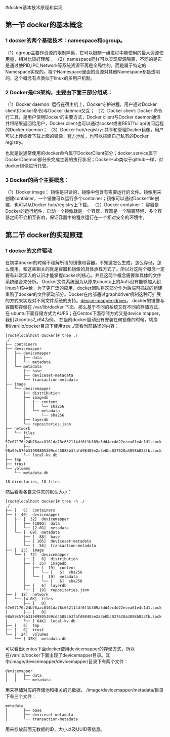 #docker基本技术原理和实现

## 第一节 docker的基本概念
### 1 docker的两个基础技术：namespace和cgroup。
（1）cgroup主要作资源的限制隔离，它可以限制一组进程中能使用的最大资源使用量，相对比较好理解；
（2）namespace同样可以实现资源隔离，不同的是它是通过使PID,IPC,Network等系统资源不再是全局性的，而是属于特定的Namespace实现的。每个Namespace里面的资源对其他Namespace都是透明的，这个概念有点类似于linux的多用户机制。

### 2 Docker是CS架构，主要由下面三部分组成：
（1）Docker daemon: 运行在宿主机上，Docker守护进程，用户通过Docker client(Docker命令)与Docker daemon交互；
（2）Docker client: Docker 命令行工具，是用户使用Docker的主要方式，Docker client与Docker daemon通信并将结果返回给用户，Docker client也可以通过socket或者RESTful api访问远程的Docker daemon；
（3）Docker hub/registry: 共享和管理Docker镜像，用户可以上传或者下载上面的镜像，[官方地址](https://registry.hub.docker.com/)，也可以搭建自己私有的Docker registry。

也就是说通常使用的docker命令属于DockerClient部分；docker.service属于DockerDaemon部分来完成主要的执行状况；DockerHub类似于github一样，对docker镜像进行托管。

### 3 Docker的两个主要概念：
（1）Docker image：
镜像是只读的，镜像中包含有需要运行的文件。镜像用来创建container，一个镜像可以运行多个container；镜像可以通过Dockerfile创建，也可以从Docker hub/registry上下载。
（2）Docker container：
容器是Docker的运行组件，启动一个镜像就是一个容器，容器是一个隔离环境，多个容器之间不会相互影响，保证容器中的程序运行在一个相对安全的环境中。

## 第二节 docker的实现原理

### 1 docker的文件驱动

在初学docker的时候不理解所谓的镜像和容器，不知道怎么生成，怎么存储，怎么使用。和这些相关的就是容器和镜像的具体承载方式了。所以对这两个概念一定要有非常深入的认识才能掌握docker的核心。并且这两个概念需要和具体的文件系统结合来分析。
Docker文件系统因为从原来ubuntu上的Aufs没有能够加入到linux内核中给，为了更广泛的应用，docker团队将这部分作为后端可插拔的组建重购了docker的文件驱动部分。Docker在内部通过graphdriver机制这种可扩展的方式来实现对不同文件系统的支持。[device-mapper-driver](https://docs.docker.com/engine/userguide/storagedriver/device-mapper-driver/)。
docker的镜像与容器都存储在 /var/lib/docker 下面，那么基于不同的系统又有不同的存储方式，在 ubuntu下面存储方式为AUFS；在Centos下面存储方式又是device mapper。我们以contos7_x64为例。
在当前docker启动没有安装任何镜像的时候，切换到/var/lib/docker目录下使用tree ./查看当前路径的内容：
```shell
[root@localhost docker]# tree ./
./
├── containers
├── devicemapper
│   ├── devicemapper
│   │   ├── data
│   │   └── metadata
│   └── metadata
│       ├── base
│       ├── deviceset-metadata
│       └── transaction-metadata
├── image
│   └── devicemapper
│       ├── distribution
│       ├── imagedb
│       │   ├── content
│       │   │   └── sha256
│       │   └── metadata
│       │       └── sha256
│       ├── layerdb
│       └── repositories.json
├── network
│   └── files
│       ├── 57e07176c24b76aac8161da78c652114df6f1b309a5dd4ec4d22ecea61e4c1d1.sock
│       ├── 98a99c576b31989805309cd45883b3fafd98405e2a3e0bc037620a3898b833fb.sock
│       └── local-kv.db
├── tmp
├── trust
└── volumes
    └── metadata.db

18 directories, 10 files
```
然后看看各自文件夹的默认大小：
```shell
[root@localhost docker]# tree -h ./
./
├── [   6]  containers
├── [  40]  devicemapper
│   ├── [  32]  devicemapper
│   │   ├── [100G]  data
│   │   └── [2.0G]  metadata
│   └── [  69]  metadata
│       ├── [  88]  base
│       ├── [ 105]  deviceset-metadata
│       └── [  56]  transaction-metadata
├── [  25]  image
│   └── [  77]  devicemapper
│       ├── [   6]  distribution
│       ├── [  35]  imagedb
│       │   ├── [  19]  content
│       │   │   └── [   6]  sha256
│       │   └── [  19]  metadata
│       │       └── [   6]  sha256
│       ├── [   6]  layerdb
│       └── [  19]  repositories.json
├── [  18]  network
│   └── [4.0K]  files
│       ├── [   0]  57e07176c24b76aac8161da78c652114df6f1b309a5dd4ec4d22ecea61e4c1d1.sock
│       ├── [   0]  98a99c576b31989805309cd45883b3fafd98405e2a3e0bc037620a3898b833fb.sock
│       └── [ 64K]  local-kv.db
├── [   6]  tmp
├── [   6]  trust
└── [  24]  volumes
    └── [ 32K]  metadata.db

```
可以看出centos下面docker使用devicemapper的存储方式，所以在/var/lib/docker下面出现了devicemapper目录。其中/image/devicemapper/devicemapper/目录下有两个文件：
```shell
devicemapper
│   │   ├── data
│   │   └── metadata
```
用来存储对应的存储池和相关的元数据。
/image/devicemapper/metadata/目录下有三个文件：
```shell
metadata
│       ├── base
│       ├── deviceset-metadata
│       └── transaction-metadata
```
用来存放前面元数据的ID，大小以及UUID等信息。


